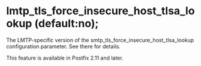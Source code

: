 # lmtp_tls_force_insecure_host_tlsa_lookup (default:no); 

 The LMTP-specific version of the smtp_tls_force_insecure_host_tlsa_lookup
configuration parameter.  See there for details. 

 This feature is available in Postfix 2.11 and later. 


